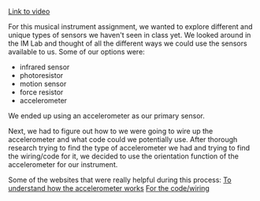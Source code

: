 [Link to video]()

For this musical instrument assignment, we wanted to explore different and unique types of sensors we haven't seen in class yet. We looked around in the IM Lab and thought of all the different ways we could use the sensors available to us. Some of our options were:
- infrared sensor
- photoresistor 
- motion sensor
- force resistor
- accelerometer

We ended up using an accelerometer as our primary sensor. 

Next, we had to figure out how to we were going to wire up the accelerometer and what code could we potentially use. After thorough research trying to find the type of accelerometer we had and trying to find the wiring/code for it, we decided to use the orientation function of the accelerometer for our instrument. 

Some of the websites that were really helpful during this process:
[To understand how the accelerometer works](https://lastminuteengineers.com/adxl335-accelerometer-arduino-tutorial/)
[For the code/wiring](https://forum.arduino.cc/t/mma8452-accelerometer-not-working-arduino-uno-cheese-cake-for-the-best-answer/493668)

